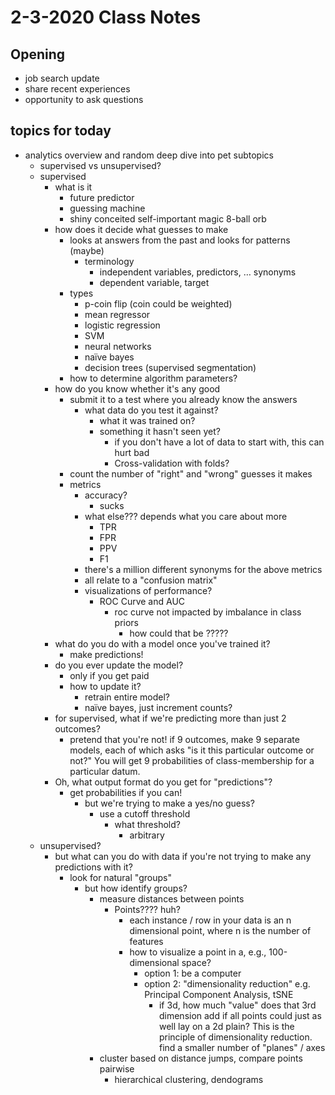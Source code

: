 2-3-2020 Class Notes
====================

## Opening

* job search update
* share recent experiences
* opportunity to ask questions

## topics for today

* analytics overview and random deep dive into pet subtopics
     * supervised vs unsupervised?
     * supervised
          * what is it
               * future predictor
               * guessing machine
               * shiny conceited self-important magic 8-ball orb
          * how does it decide what guesses to make
               * looks at answers from the past and looks for patterns (maybe)
                    * terminology
                         * independent variables, predictors, … synonyms
                         * dependent variable, target
               * types
                    * p-coin flip (coin could be weighted)
                    * mean regressor
                    * logistic regression
                    * SVM
                    * neural networks
                    * naïve bayes
                    * decision trees (supervised segmentation)
               * how to determine algorithm parameters?
          * how do you know whether it's any good
               * submit it to a test where you already know the answers
                    * what data do you test it against?
                         * what it was trained on?
                         * something it hasn't seen yet?
                              * if you don't have a lot of data to start with, this can hurt bad
                              * Cross-validation with folds?
               * count the number of "right" and "wrong" guesses it makes
               * metrics
                    * accuracy?
                         * sucks
                    * what else??? depends what you care about more
                         * TPR
                         * FPR
                         * PPV
                         * F1
                    * there's a million different synonyms for the above metrics
                    * all relate to a "confusion matrix"
                    * visualizations of performance?
                         * ROC Curve and AUC
                              * roc curve not impacted by imbalance in class priors
                                   * how could that be ?????
          * what do you do with a model once you've trained it?
               * make predictions!
          * do you ever update the model?
               * only if you get paid
               * how to update it?
                    * retrain entire model?
                    * naïve bayes, just increment counts?
          * for supervised, what if we're predicting more than just 2 outcomes?
               * pretend that you're not! if 9 outcomes, make 9 separate models, each of which asks "is it this particular outcome or not?" You will get 9 probabilities of class-membership for a particular datum.
          * Oh, what output format do you get for "predictions"?
               * get probabilities if you can!
                    * but we're trying to make a yes/no guess?
                         * use a cutoff threshold
                              * what threshold?
                                   * arbitrary
     * unsupervised?
          * but what can you do with data if you're not trying to make any predictions with it?
               * look for natural "groups"
                    * but how identify groups?
                         * measure distances between points
                              * Points???? huh?
                                   * each instance / row in your data is an n dimensional point, where n is the number of features
                                   * how to visualize a point in a, e.g., 100-dimensional space?
                                        * option 1: be a computer
                                        * option 2: "dimensionality reduction" e.g. Principal Component Analysis, tSNE
                                             * if 3d, how much "value" does that 3rd dimension add if all points could just as well lay on a 2d plain? This is the principle of dimensionality reduction. find a smaller number of "planes" / axes
                         * cluster based on distance jumps, compare points pairwise
                              * hierarchical clustering, dendograms